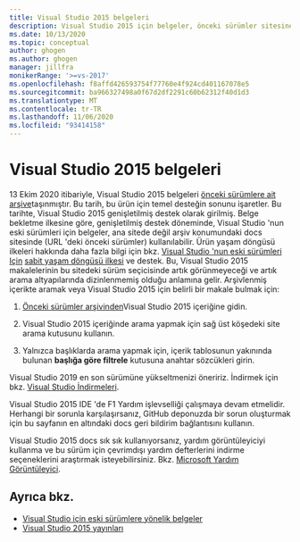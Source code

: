 ```yaml
---
title: Visual Studio 2015 belgeleri
description: Visual Studio 2015 için belgeler, önceki sürümler sitesine arşivlendikten sonra nasıl bulunur.
ms.date: 10/13/2020
ms.topic: conceptual
author: ghogen
ms.author: ghogen
manager: jillfra
monikerRange: '>=vs-2017'
ms.openlocfilehash: f8affd426593754f77760e4f924cd401167078e5
ms.sourcegitcommit: ba966327498a0f67d2df2291c60b62312f40d1d3
ms.translationtype: MT
ms.contentlocale: tr-TR
ms.lasthandoff: 11/06/2020
ms.locfileid: "93414158"
---
```

# <a name="visual-studio-2015-documentation"></a>Visual Studio 2015 belgeleri

13 Ekim 2020 itibariyle, Visual Studio 2015 belgeleri [önceki sürümlere ait arşive](/previous-versions/visualstudio/visual-studio-2015)taşınmıştır. Bu tarih, bu ürün için temel desteğin sonunu işaretler. Bu tarihte, Visual Studio 2015 genişletilmiş destek olarak girilmiş. Belge bekletme ilkesine göre, genişletilmiş destek döneminde, Visual Studio 'nun eski sürümleri için belgeler, ana sitede değil arşiv konumundaki docs sitesinde (URL 'deki önceki sürümler) kullanılabilir. Ürün yaşam döngüsü ilkeleri hakkında daha fazla bilgi için bkz. [Visual Studio 'nun eski sürümleri Için](/visualstudio/releases/2019/servicing#support-for-older-versions-of-visual-studio) [sabit yaşam döngüsü ilkesi](/lifecycle/policies/fixed) ve destek. Bu, Visual Studio 2015 makalelerinin bu sitedeki sürüm seçicisinde artık görünmeyeceği ve artık arama altyapılarında dizinlenmemiş olduğu anlamına gelir. Arşivlenmiş içerikte aramak veya Visual Studio 2015 için belirli bir makale bulmak için:

1. [Önceki sürümler arşivinden](/previous-versions/visualstudio/visual-studio-2015)Visual Studio 2015 içeriğine gidin.

1. Visual Studio 2015 içeriğinde arama yapmak için sağ üst köşedeki site arama kutusunu kullanın.

1. Yalnızca başlıklarda arama yapmak için, içerik tablosunun yakınında bulunan **başlığa göre filtrele** kutusuna anahtar sözcükleri girin.

Visual Studio 2019 en son sürümüne yükseltmenizi öneririz. İndirmek için bkz. [Visual Studio İndirmeleri](https://visualstudio.microsoft.com/downloads/).

Visual Studio 2015 IDE 'de F1 Yardım işlevselliği çalışmaya devam etmelidir. Herhangi bir sorunla karşılaşırsanız, GitHub deponuzda bir sorun oluşturmak için bu sayfanın en altındaki docs geri bildirim bağlantısını kullanın.

Visual Studio 2015 docs sık sık kullanıyorsanız, yardım görüntüleyiciyi kullanma ve bu sürüm için çevrimdışı yardım defterlerini indirme seçeneklerini araştırmak isteyebilirsiniz. Bkz. [Microsoft Yardım Görüntüleyici](./help-viewer/overview.md).

## <a name="see-also"></a>Ayrıca bkz.

- [Visual Studio için eski sürümlere yönelik belgeler](/previous-versions/visualstudio/)
- [Visual Studio 2015 yayınları](/visualstudio/releasenotes/vs2015-version-history)
